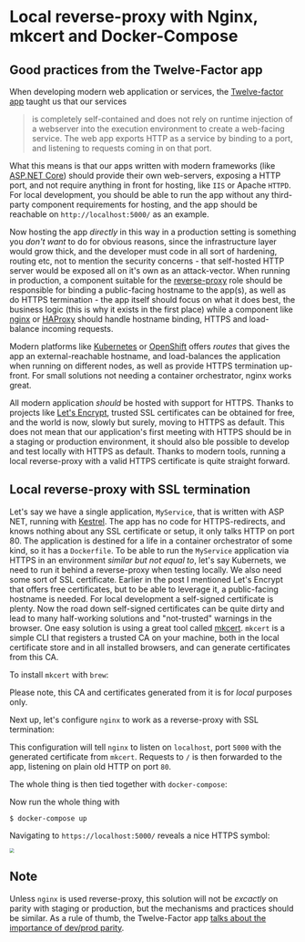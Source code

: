 Local reverse-proxy with Nginx, mkcert and Docker-Compose
===


## Good practices from the Twelve-Factor app
When developing modern web application or services, the [Twelve-factor app](https://12factor.net/port-binding) taught us that our services

>is completely self-contained and does not rely on runtime injection of a webserver into the execution environment to create a web-facing service. The web app exports HTTP as a service by binding to a port, and listening to requests coming in on that port.

What this means is that our apps written with modern frameworks (like [ASP.NET Core](https://docs.microsoft.com/en-us/aspnet/core/?view=aspnetcore-3.1)) should provide their own web-servers, exposing a HTTP port, and not require anything in front for hosting, like `IIS` or Apache `HTTPD`. For local development, you should be able to run the app without any third-party component requirements for hosting, and the app should be reachable on `http://localhost:5000/` as an example.

 Now hosting the app _directly_ in this way in a production setting is something you _don't want_ to do for obvious reasons, since the infrastructure layer would grow thick, and the developer must code in all sort of hardening, routing etc, not to mention the security concerns - that self-hosted HTTP server would be exposed all on it's own as an attack-vector. When running in production, a component suitable for the [reverse-proxy](https://en.wikipedia.org/wiki/Reverse_proxy) role should be responsible for binding a public-facing hostname to the app(s), as well as do HTTPS termination - the app itself should focus on what it does best, the business logic (this is why it exists in the first place) while a component like [nginx](https://www.nginx.com/) or [HAProxy](http://www.haproxy.org/) should handle hostname binding, HTTPS and load-balance incoming requests.

 Modern platforms like [Kubernetes](https://kubernetes.io/) or [OpenShift](https://www.openshift.com/) offers _routes_ that gives the app an external-reachable hostname, and load-balances the application when running on different nodes, as well as provide HTTPS termination up-front. For small solutions not needing a container orchestrator, nginx works great.

 All modern application _should_ be hosted with support for HTTPS. Thanks to projects like [Let's Encrypt](https://letsencrypt.org/), trusted SSL certificates can be obtained for free, and the world is now, slowly but surely, moving to HTTPS as default. This does not mean that our application's first meeting with HTTPS should be in a staging or production environment, it should also ble possible to develop and test locally with HTTPS as default. Thanks to modern tools, running a local reverse-proxy with a valid HTTPS certificate is quite straight forward.

 ## Local reverse-proxy with SSL termination

 Let's say we have a single application, `MyService`, that is written with ASP NET, running with [Kestrel](https://docs.microsoft.com/en-us/aspnet/core/fundamentals/servers/kestrel?view=aspnetcore-3.1). The app has no code for HTTPS-redirects, and knows nothing about any SSL certificate or setup, it only talks HTTP on port 80. The application is destined for a life in a container orchestrator of some kind, so it has a `Dockerfile`. To be able to run the `MyService` application via HTTPS in an environment _similar but not equal to_, let's say Kubernets, we need to run it behind a reverse-proxy when testing locally. We also need some sort of SSL certificate. Earlier in the post I mentioned Let's Encrypt that offers free certificates, but to be able to leverage it, a public-facing hostname is needed. For local development a self-signed certificate is plenty. Now the road down self-signed certificates can be quite dirty and lead to many half-working solutions and "not-trusted" warnings in the browser. One easy solution is using a great tool called [mkcert](https://github.com/FiloSottile/mkcert). `mkcert` is a simple CLI that registers a trusted CA on your machine, both in the local certificate store and in all installed browsers, and can generate certificates from this CA.

 To install `mkcert` with `brew`:

<script src="https://gist.github.com/andmos/7fae6b63942f0c27f65cd1fd5dc9e47d.js"></script>

Please note, this CA and certificates generated from it is for _local_ purposes only.

Next up, let's configure `nginx` to work as a reverse-proxy with SSL termination:

<script src="https://gist.github.com/andmos/76fed99e90c2370eab3abcfd316d604e.js"></script>

This configuration will tell `nginx` to listen on `localhost`, port `5000` with the generated certificate from `mkcert`. Requests to `/` is then forwarded to the app, listening on plain old HTTP on port `80`.

The whole thing is then tied together with `docker-compose`:

<script src="https://gist.github.com/andmos/b09aeb7bdef0e0d991140e199f41ea6f.js"></script>

Now run the whole thing with

```shell
$ docker-compose up
```

Navigating to `https://localhost:5000/` reveals a nice HTTPS symbol:

<img src="https://i.imgur.com/Yo2Jqgt.png" style="zoom:50%;" />

## Note

Unless `nginx` is used reverse-proxy, this solution will not be _excactly_ on parity with staging or production, but the mechanisms and practices should be similar. As a rule of thumb, the Twelve-Factor app [talks about the importance of  dev/prod parity](https://12factor.net/dev-prod-parity).
